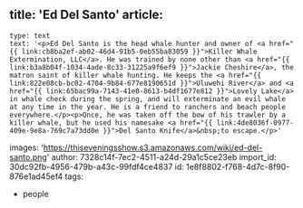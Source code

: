 title: 'Ed Del Santo'
article:
  -
    type: text
    text: '<p>Ed Del Santo is the head whale hunter and owner of <a href="{{ link:cb8ba2ef-ab02-46d4-91b5-0eb55ba83059 }}">Killer Whale Extermination, LLC</a>. He was trained by none other than <a href="{{ link:b3a8b04f-1034-4ade-8c33-31225a9f6ef9 }}">Jackie Cheshire</a>, the matron saint of killer whale hunting. He keeps the <a href="{{ link:822e08cb-bc02-4704-9b84-677e8190651d }}">Uluwehi River</a> and <a href="{{ link:65bac99a-7143-41e0-8613-b4df1677e812 }}">Lovely Lake</a> in whale check during the spring, and will exterminate an evil whale at any time in the year. He is a friend to ranchers and beach people everywhere.</p><p>Once, he was taken off the bow of his trawler by a killer whale, but he used his namesake <a href="{{ link:4de8036f-0977-409e-9e8a-769c7a73dd0e }}">Del Santo Knife</a>&nbsp;to escape.</p>'
images: 'https://thiseveningsshow.s3.amazonaws.com/wiki/ed-del-santo.png'
author: 7328c14f-7ec2-4511-a24d-29a1c5ce23eb
import_id: 30dc92fb-4956-479b-a43c-99fdf4ce4837
id: 1e8f8802-f768-4d7c-8f90-876e1ad45ef4
tags:
  - people
